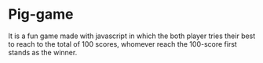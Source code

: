 # Pig-game
It is a fun game made with javascript in which the both player tries their best to reach to the total of 100 scores, whomever reach the 100-score first stands as the winner.
